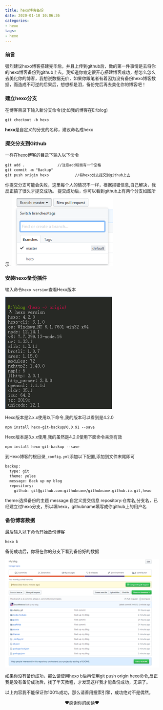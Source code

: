 ```yaml
---
title: hexo博客备份
date: 2020-01-10 10:06:36
categories:
- hexo
tags:
- hexo
---
```


### 前言

强烈建议hexo博客搭建完毕后，并且上传到github后，做的第一件事情是去将你的hexo博客备份到github上去。我知道你肯定很开心搭建博客成功，想怎么怎么去美化你的博客，我想说数据无价，如果你跟笔者有着因为没有备份hexo博客数据，而造成不可逆的后果后，想想都是泪，备份完后再去美化你的博客吧！

<!--more-->

### 建立hexo分支

在博客目录下输入新分支命令(比如我的博客在E:\blog)

```
git checkout -b hexo
```

**hexo**是自定义的分支的名称，建议命名成hexo

### 提交分支到Github

一样在hexo博客的目录下输入以下命令

```
git add .				//注意add后面有一个空格
git commit -m "Backup"
git push origin hexo			//将hexo分支提交到github上去
```

你提交分支可能会失败，这里每个人的情况不一样，根据报错信息,自己解决，我反正搞了很久才提交成功。
提交成功后，你可以看到github上有两个分支如图所示.
![](hexo博客备份/successful.png)

### 安装hexo备份插件

输入命令`hexo version`查看Hexo版本

![](hexo博客备份/hexo_version.png)

Hexo版本是2.x.x使用以下命令,我的版本可以看到是4.2.0

```
npm install hexo-git-backup@0.0.91 --save
```

Hexo版本是3.x.x使用,我的虽然是4.2.0使用下面命令亲测有效

```
npm install hexo-git-backup --save
```

到Hexo博客的根目录`_config.yml`添加以下配置,添加到文件末尾即可

```
backup:
  type: git
  theme: yelee
  message: Back up my blog
  repository:
    github: git@github.com:githubname/githubname.github.io.git,hexo
```

theme:选择备份的主题
message:自定义提交信息
repository:仓库名,分支名，已经建立过hexo分支，所以填hexo，githubname填写成你github上的用户名

### 备份博客数据

最后输入以下命令开始备份博客

```
hexo b
```

备份成功后，你将在你的分支下看到备份好的数据

![](hexo博客备份/backup.png)

如果你没有备份成功，那么请使用hexo b后再使用git push origin hexo命令,反正我是没有备份成功后，找了半天教程，才发现这样我才能备份成功，无语了。

以上内容我不能保证你100%成功，那么请善用搜索引擎，成功绝对不是偶然。

<center>♥感谢你的阅读♥</center>